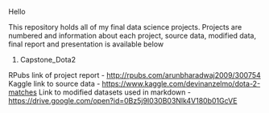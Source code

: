 Hello

This repository holds all of my final data science projects. 
Projects are numbered and information about each project, source data, modified data, final report and presentation is available below

1) Capstone_Dota2

RPubs link of project report - http://rpubs.com/arunbharadwaj2009/300754
Kaggle link to source data - https://www.kaggle.com/devinanzelmo/dota-2-matches
Link to modified datasets used in markdown - https://drive.google.com/open?id=0Bz5j9I030B03Nlk4V180b01GcVE
